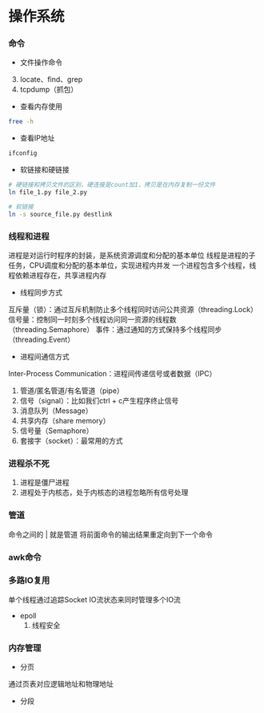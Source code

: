 # 操作系统


### 命令

* 文件操作命令

3. locate、find、grep
4. tcpdump（抓包）


* 查看内存使用

```sh
free -h
```

* 查看IP地址

```sh
ifconfig
```

* 软链接和硬链接

```sh
# 硬链接和拷贝文件的区别，硬连接是count加1，拷贝是在内存复制一份文件
ln file_1.py file_2.py

# 软链接
ln -s source_file.py destlink
```



### 线程和进程

进程是对运行时程序的封装，是系统资源调度和分配的基本单位
线程是进程的子任务，CPU调度和分配的基本单位，实现进程内并发
一个进程包含多个线程，线程依赖进程存在，共享进程内存

* 线程同步方式

互斥量（锁）：通过互斥机制防止多个线程同时访问公共资源（threading.Lock）
信号量：控制同一时刻多个线程访问同一资源的线程数（threading.Semaphore）
事件：通过通知的方式保持多个线程同步（threading.Event）

* 进程间通信方式

Inter-Process Communication：进程间传递信号或者数据（IPC）

1. 管道/匿名管道/有名管道（pipe）
2. 信号（signal）：比如我们ctrl + c产生程序终止信号
3. 消息队列（Message）
4. 共享内存（share memory）
5. 信号量（Semaphore）
6. 套接字（socket）：最常用的方式



### 进程杀不死

1. 进程是僵尸进程
2. 进程处于内核态，处于内核态的进程忽略所有信号处理



### 管道

命令之间的 | 就是管道
将前面命令的输出结果重定向到下一个命令



### awk命令



### 多路IO复用

单个线程通过追踪Socket IO流状态来同时管理多个IO流


* epoll
  1. 线程安全



### 内存管理

* 分页

通过页表对应逻辑地址和物理地址

* 分段

